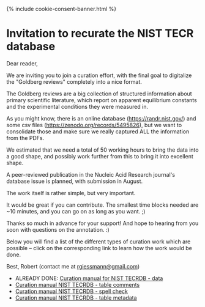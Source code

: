 {% include cookie-consent-banner.html %}

# Invitation to recurate the NIST TECR database

Dear reader,

We are inviting you to join a curation effort, with the final goal to digitalize the "Goldberg reviews" completely into a nice format.

The Goldberg reviews are a big collection of structured information about primary scientific literature, which report on apparent equilibrium constants and the experimental conditions they were measured in. 

As you might know, there is an online database (https://randr.nist.gov/) and some csv files (https://zenodo.org/records/5495826), but we want to consolidate those and make sure we really captured ALL the information from the PDFs. 

We estimated that we need a total of 50 working hours to bring the data into a good shape, and possibly work further from this to bring it into excellent shape.

A peer-reviewed publication in the Nucleic Acid Research journal's database issue is planned, with submission in August.

The work itself is rather simple, but very important.

It would be great if you can contribute. The smallest time blocks needed are ~10 minutes, and you can go on as long as you want. ;)


Thanks so much in advance for your support! And hope to hearing from you soon with questions on the annotation. :)

Below you will find a list of the different types of curation work which are possible – click on the corresponding link to learn how the work would be done.

Best,
   Robert (contact me at rgiessmann@gmail.com)

* ALREADY DONE: [Curation manual for NIST TECRDB - data](https://docs.google.com/document/d/1vu0S6aNTA0xo8yGulJwdtE8lWITPstZMd0N-h5mADYc/edit)
* [Curation manual NIST TECRDB - table comments](https://docs.google.com/document/d/1e2RdKq01vSWxJi_Cq_ZlwgQO7s02EBOYUosVWn7hKmU/edit)
* [Curation manual NIST TECRDB - spell check](https://docs.google.com/document/d/1YMAPBcn2PVD2eGSTyew5MtPpABo6zCTyCy2SbSq5U_M/edit)
* [Curation manual NIST TECRDB - table metadata](https://docs.google.com/document/d/12ShYTE-Ss3HJ6nhTeL0XBnlyM5fkCstl55L1x9rxuCU/edit)

